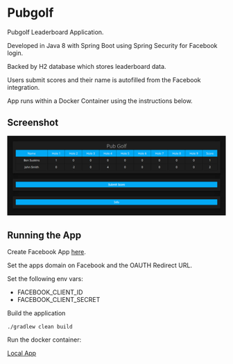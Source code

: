 # Pubgolf
Pubgolf Leaderboard Application.

Developed in Java 8 with Spring Boot using Spring Security for Facebook login.

Backed by H2 database which stores leaderboard data.

Users submit scores and their name is autofilled from the Facebook integration.

App runs within a Docker Container using the instructions below.

## Screenshot
![alt text](docs/pubgolf.png?raw=true "PubGolf")

## Running the App
Create Facebook App [here](https://developers.facebook.com/).

Set the apps domain on Facebook and the OAUTH Redirect URL.

Set the following env vars:

- FACEBOOK_CLIENT_ID
- FACEBOOK_CLIENT_SECRET

Build the application

```
./gradlew clean build
```

Run the docker container:

[Local App](http://localhost/)
